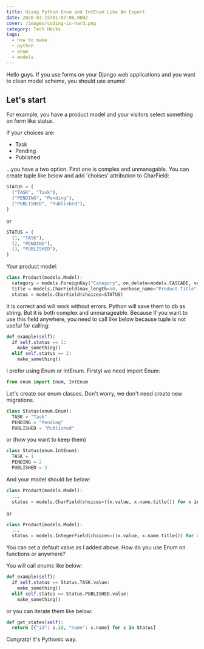 ```yaml
---
title: Using Python Enum and IntEnum Like An Expert
date: 2020-03-15T01:07:00.000Z
cover: /images/coding-is-hard.png
category: Tech Hecks
tags:
  - how to make
  - python
  - enum
  - models
---
```

Hello guys. If you use forms on your Django web applications and you want to clean model scheme, you should use enums! 

## Let's start

For example, you have a product model and your visitors select something on form like status.

If your choices are:
* Task
* Pending
* Published

...you have a two option. First one is complex and unmanagable.
You can create tuple like below and add 'choises' attribution to CharField:

```python
STATUS = (
  ("TASK", "Task"),
  ("PENDING", "Pending"),
  ("PUBLISHED", "Published"),
)
```
or 
```python
STATUS = (
  (1, "TASK"),
  (2, "PENDING"),
  (3, "PUBLISHED"),
)
```

Your product model:
```python
class Product(models.Model):
  category = models.ForeignKey("Category", on_delete=models.CASCADE, verbose_name="Category Name", blank=True, null=True)
  title = models.CharField(max_length=50, verbose_name="Product Title", blank=True, null=True)
  status = models.CharField(choices=STATUS)
```

It is correct and will work without errors. Python will save them to db as string.
But it is both complex and unmanageable. Because If you want to use this field anywhere, you need to call like below because tuple is not useful for calling:

```python
def example(self):
  if self.status == 1:
    make_something()
  elif self.status == 2:
    make_something()
```

I prefer using Enum or IntEnum.
Firstyl we need import Enum:

```python
from enum import Enum, IntEnum
```
Let's create our enum classes. Don't worry, we don't need create new migrations.

```python
class Status(enum.Enum):
  TASK = "Task"
  PENDING = "Pending"
  PUBLISHED = "Published"
```
or (how you want to keep them)
```python
class Status(enum.IntEnum):
  TASK = 1
  PENDING = 2
  PUBLISHED = 3
```

And your model should be below:
```python
class Product(models.Model):
  ...
  status = models.CharField(choices=((x.value, x.name.title()) for x in Status), default=Status.TASK)
```
or
```python
class Product(models.Model):
  ...
  status = models.IntegerField(choices=((x.value, x.name.title()) for x in Status), default=Status.TASK)
```

You can set a default value as I added above.
How do you use Enum on functions or anywhere?

You will call enums like below:
```python
def example(self):
  if self.status == Status.TASK.value:
    make_something()
  elif self.status == Status.PUBLISHED.value:
    make_something()
```
or you can iterate them like below:
```python
def get_states(self):
  return [{"id": s.id, "name": s.name} for s in Status]
```
Congratz! It's Pythonic way.
